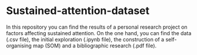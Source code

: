 # Sustained-attention-dataset
In this repository you can find the results of a personal research project on factors affecting sustained attention. On the one hand, you can find the data (.csv file), the initial exploration (.ipynb file), the construction of a self-organising map (SOM) and a bibliographic research (.pdf file).
